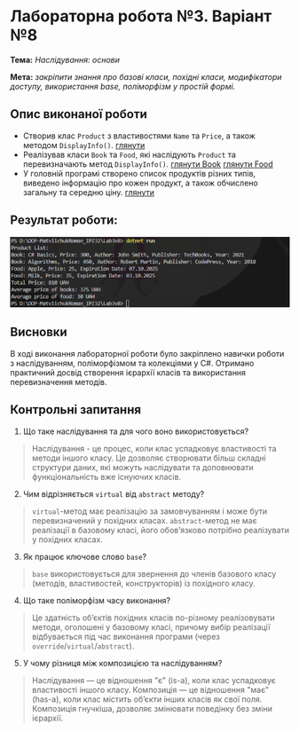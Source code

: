 # Лабораторна робота №3. Варіант №8

**Тема:** *Наслідування: основи*

**Мета:** *закріпити знання про базові класи, похідні класи, модифікатори доступу, використання base, поліморфізм у простій формі.*
##
## Опис виконаної роботи
- Створив клас `Product` з властивостями `Name` та `Price`, а також методом `DisplayInfo()`. [глянути](https://github.com/romansxxq/OOP-MatviichukRoman_IPZ32/blob/main/Lab3v8/Product.cs)
- Реалізував класи `Book` та `Food`, які наслідують `Product` та перевизначають метод `DisplayInfo()`. [глянути Book](https://github.com/romansxxq/OOP-MatviichukRoman_IPZ32/blob/main/Lab3v8/Book.cs) [глянути Food](https://github.com/romansxxq/OOP-MatviichukRoman_IPZ32/blob/main/Lab3v8/Food.cs)
- У головній програмі створено список продуктів різних типів, виведено інформацію про кожен продукт, а також обчислено загальну та середню ціну. [глянути](https://github.com/romansxxq/OOP-MatviichukRoman_IPZ32/blob/main/Lab3v8/Program.cs)
## Результат роботи:
![Screen](images/image.png)
## Висновки
В ході виконання лабораторної роботи було закріплено навички роботи з наслідуванням, поліморфізмом та колекціями у C#. Отримано практичний досвід створення ієрархії класів та використання перевизначення методів.
## Контрольні запитання
1. Що таке наслідування та для чого воно використовується?
> Наслідування - це процес, коли клас успадковує властивості та методи іншого класу. Це дозволяє створювати більш складні
структури даних, які можуть наслідувати та доповнювати функціональність вже існуючих класів.
2. Чим відрізняється `virtual` від `abstract` методу?
> `virtual`-метод має реалізацію за замовчуванням і може бути перевизначений у похідних класах.
`abstract`-метод не має реалізації в базовому класі, його обов’язково потрібно реалізувати у похідних класах.

3. Як працює ключове слово `base`?
> `base` використовується для звернення до членів базового класу (методів, властивостей, конструкторів) із похідного класу.

4. Що таке поліморфізм часу виконання?
> Це здатність об’єктів похідних класів по-різному реалізовувати методи, оголошені у базовому класі, причому вибір реалізації відбувається під час виконання програми (через `override`/`virtual`/`abstract`).

5. У чому різниця між композицією та наслідуванням?
> Наслідування — це відношення "є" (is-a), коли клас успадковує властивості іншого класу.
Композиція — це відношення "має" (has-a), коли клас містить об’єкти інших класів як свої поля.
Композиція гнучкіша, дозволяє змінювати поведінку без зміни ієрархії.



